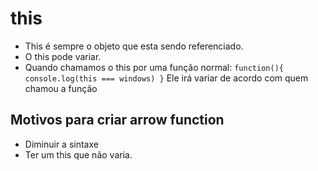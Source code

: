 # this
- This é sempre o objeto que esta sendo referenciado.
- O this pode variar.
- Quando chamamos o this por uma função normal:
``function(){ console.log(this === windows) }``
Ele irá variar de acordo com quem chamou a função

## Motivos para criar arrow function
- Diminuir a sintaxe
- Ter um this que não varia.
